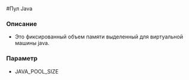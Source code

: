 #Пул Java 


### Описание 
  - Это фиксированный объем памяти выделенный для виртуальной машины java.
  
  
### Параметр
  - JAVA_POOL_SIZE
  